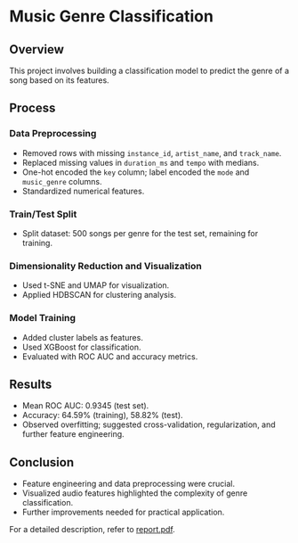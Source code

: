 # Music Genre Classification

## Overview
This project involves building a classification model to predict the genre of a song based on its features.

## Process
### Data Preprocessing
- Removed rows with missing `instance_id`, `artist_name`, and `track_name`.
- Replaced missing values in `duration_ms` and `tempo` with medians.
- One-hot encoded the `key` column; label encoded the `mode` and `music_genre` columns.
- Standardized numerical features.

### Train/Test Split
- Split dataset: 500 songs per genre for the test set, remaining for training.

### Dimensionality Reduction and Visualization
- Used t-SNE and UMAP for visualization.
- Applied HDBSCAN for clustering analysis.

### Model Training
- Added cluster labels as features.
- Used XGBoost for classification.
- Evaluated with ROC AUC and accuracy metrics.

## Results
- Mean ROC AUC: 0.9345 (test set).
- Accuracy: 64.59% (training), 58.82% (test).
- Observed overfitting; suggested cross-validation, regularization, and further feature engineering.

## Conclusion
- Feature engineering and data preprocessing were crucial.
- Visualized audio features highlighted the complexity of genre classification.
- Further improvements needed for practical application.

For a detailed description, refer to [report.pdf](report.pdf).